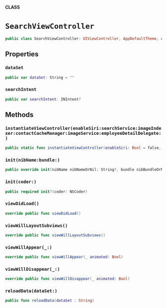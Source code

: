 **CLASS**

# `SearchViewController`

```swift
public class SearchViewController: UIViewController, AppDefaultTheme, ApplyDefaultSearchBar, ScreenRefreshable
```

## Properties
### `dataSet`

```swift
public var dataSet: String = ""
```

### `searchIntent`

```swift
public var searchIntent: INIntent?
```

## Methods
### `instantiateViewController(enableSiri:searchService:imageIndexer:contactCacheManager:imageService:employeeDetailDelegate:)`

```swift
public static func instantiateViewController(enableSiri: Bool = false, searchService: SearchService, imageIndexer: EmployeeImageIndexer, contactCacheManager: ContactCacheManager, imageService: PictureService, employeeDetailDelegate: @escaping EmployeeDetailDelegate) -> SearchViewController
```

### `init(nibName:bundle:)`

```swift
public override init(nibName nibNameOrNil: String?, bundle nibBundleOrNil: Bundle?)
```

### `init(coder:)`

```swift
public required init?(coder: NSCoder)
```

### `viewDidLoad()`

```swift
override public func viewDidLoad()
```

### `viewWillLayoutSubviews()`

```swift
override public func viewWillLayoutSubviews()
```

### `viewWillAppear(_:)`

```swift
override public func viewWillAppear(_ animated: Bool)
```

### `viewWillDisappear(_:)`

```swift
override public func viewWillDisappear(_ animated: Bool)
```

### `reloadData(dataSet:)`

```swift
public func reloadData(dataSet : String)
```
